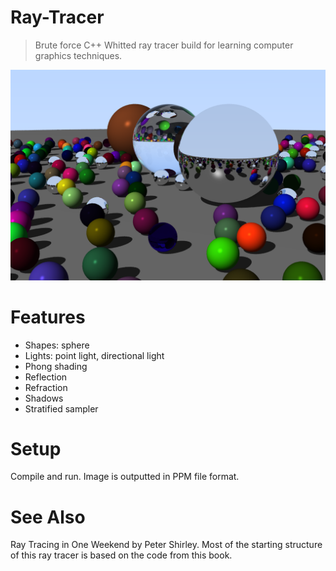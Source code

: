 # Ray-Tracer
> Brute force C++ Whitted ray tracer build for learning computer graphics techniques.

![Example screenshot](./img/renderExample.png) 

# Features
* Shapes: sphere
* Lights: point light, directional light
* Phong shading
* Reflection
* Refraction
* Shadows
* Stratified sampler

# Setup
Compile and run.
Image is outputted in PPM file format.

# See Also
Ray Tracing in One Weekend by Peter Shirley. Most of the starting structure of this ray tracer is based on the code from this book.
